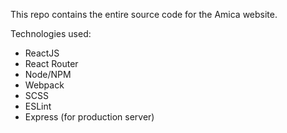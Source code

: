 This repo contains the entire source code for the Amica website.

Technologies used:
* ReactJS
* React Router
* Node/NPM
* Webpack
* SCSS
* ESLint
* Express (for production server)
